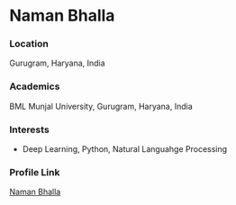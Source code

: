 # Naman Bhalla

### Location

Gurugram, Haryana, India

### Academics

BML Munjal University, Gurugram, Haryana, India

### Interests

- Deep Learning, Python, Natural Languahge Processing

### Profile Link

[Naman Bhalla](https://github.com/Naman-Bhalla)